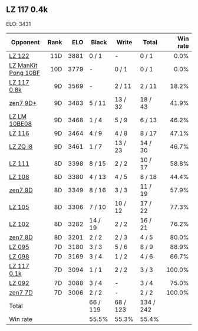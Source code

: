 ## LZ 117 0.4k ##

ELO: 3431

Opponent | Rank | ELO | Black | Write | Total | Win rate
---------|-----:|----:|-------|-------|-------|-------:
[LZ 122](LZ%20122.md) | 11D | 3881 | 0 / 1 | - | 0 / 1 | 0.0%
[LZ ManKit Pong 10BF](LZ%20ManKit%20Pong%2010BF.md) | 10D | 3779 | - | 0 / 1 | 0 / 1 | 0.0%
[LZ 117 0.8k](LZ%20117%200.8k.md) | 9D | 3569 | - | 2 / 11 | 2 / 11 | 18.2%
[zen7 9D+](zen7%209D+.md) | 9D | 3483 | 5 / 11 | 13 / 32 | 18 / 43 | 41.9%
[LZ LM 10BE08](LZ%20LM%2010BE08.md) | 9D | 3468 | 1 / 4 | 5 / 9 | 6 / 13 | 46.2%
[LZ 116](LZ%20116.md) | 9D | 3464 | 4 / 9 | 4 / 8 | 8 / 17 | 47.1%
[LZ ZQ i8](LZ%20ZQ%20i8.md) | 9D | 3461 | 1 / 7 | 13 / 23 | 14 / 30 | 46.7%
[LZ 111](LZ%20111.md) | 8D | 3398 | 8 / 15 | 2 / 2 | 10 / 17 | 58.8%
[LZ 108](LZ%20108.md) | 8D | 3380 | 4 / 13 | 4 / 5 | 8 / 18 | 44.4%
[zen7 9D](zen7%209D.md) | 8D | 3349 | 8 / 16 | 3 / 3 | 11 / 19 | 57.9%
[LZ 105](LZ%20105.md) | 8D | 3306 | 7 / 10 | 10 / 12 | 17 / 22 | 77.3%
[LZ 102](LZ%20102.md) | 8D | 3282 | 14 / 19 | 2 / 2 | 16 / 21 | 76.2%
[zen7 8D](zen7%208D.md) | 8D | 3201 | 2 / 2 | 2 / 3 | 4 / 5 | 80.0%
[LZ 095](LZ%20095.md) | 7D | 3180 | 3 / 3 | 5 / 6 | 8 / 9 | 88.9%
[LZ 098](LZ%20098.md) | 7D | 3169 | 3 / 4 | 1 / 2 | 4 / 6 | 66.7%
[LZ 117 0.1k](LZ%20117%200.1k.md) | 7D | 3094 | 1 / 1 | 2 / 2 | 3 / 3 | 100.0%
[LZ 092](LZ%20092.md) | 7D | 3088 | 3 / 4 | - | 3 / 4 | 75.0%
[zen7 7D](zen7%207D.md) | 7D | 3006 | 2 / 2 | - | 2 / 2 | 100.0%
Total | | | 66 / 119 | 68 / 123 | 134 / 242 | 
Win rate| | | 55.5% | 55.3% | 55.4% | 
